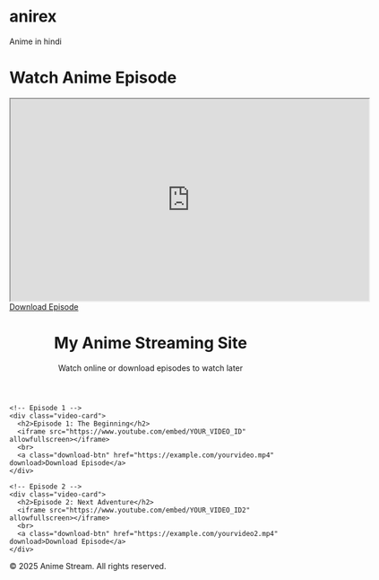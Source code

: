 # anirex
Anime in hindi
<!DOCTYPE html>
<html>
<head>
  <title>My Anime Stream</title>
</head>
<body>
  <h1>Watch Anime Episode</h1>
  <iframe width="640" height="360" src=https://vimeo.com/1089618041" allowfullscreen></iframe>
  <br>
  <a href=https://drive.google.com/file/d/1GgJDAjmVfhoN4-PvYN2eVyNErDpwz77b/view?usp=drive_link>Download Episode</a>
</body>
</html>
<!DOCTYPE html>
<html lang="en">
<head>
  <meta charset="UTF-8">
  <meta name="viewport" content="width=device-width, initial-scale=1.0">
  <title>Anime Stream - Watch & Download</title>
  <link rel="stylesheet" href="style.css">
</head>
<body>

  <header>
    <h1>My Anime Streaming Site</h1>
    <p>Watch online or download episodes to watch later</p>
  </header>

  <div class="container">

    <!-- Episode 1 -->
    <div class="video-card">
      <h2>Episode 1: The Beginning</h2>
      <iframe src="https://www.youtube.com/embed/YOUR_VIDEO_ID" allowfullscreen></iframe>
      <br>
      <a class="download-btn" href="https://example.com/yourvideo.mp4" download>Download Episode</a>
    </div>

    <!-- Episode 2 -->
    <div class="video-card">
      <h2>Episode 2: Next Adventure</h2>
      <iframe src="https://www.youtube.com/embed/YOUR_VIDEO_ID2" allowfullscreen></iframe>
      <br>
      <a class="download-btn" href="https://example.com/yourvideo2.mp4" download>Download Episode</a>
    </div>

  </div>

  <footer>
    <p>&copy; 2025 Anime Stream. All rights reserved.</p>
  </footer>

</body>
</html>
